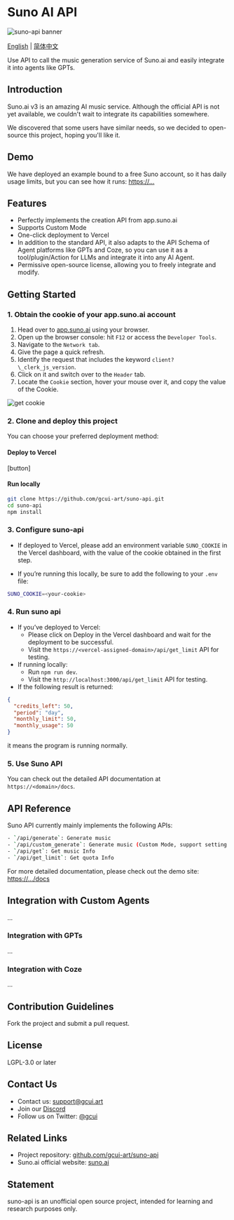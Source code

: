 # Suno AI API

![suno-api banner](https://github.com/gcui-art/suno-api/blob/feature-SunoAPI-kane/public/suno-banner.png)

[English](./README.md) | [简体中文](./README_CN.md)

Use API to call the music generation service of Suno.ai and easily integrate it into agents like GPTs.

## Introduction

Suno.ai v3 is an amazing AI music service. Although the official API is not yet available, we couldn't wait to integrate its capabilities somewhere.

We discovered that some users have similar needs, so we decided to open-source this project, hoping you'll like it.

## Demo

We have deployed an example bound to a free Suno account, so it has daily usage limits, but you can see how it runs:
[https://...](https://...)

## Features

- Perfectly implements the creation API from app.suno.ai
- Supports Custom Mode
- One-click deployment to Vercel
- In addition to the standard API, it also adapts to the API Schema of Agent platforms like GPTs and Coze, so you can use it as a tool/plugin/Action for LLMs and integrate it into any AI Agent.
- Permissive open-source license, allowing you to freely integrate and modify.

## Getting Started

### 1. Obtain the cookie of your app.suno.ai account

1. Head over to [app.suno.ai](https://app.suno.ai) using your browser.
2. Open up the browser console: hit `F12` or access the `Developer Tools`.
3. Navigate to the `Network tab`.
4. Give the page a quick refresh.
5. Identify the request that includes the keyword `client?\_clerk_js_version`.
6. Click on it and switch over to the `Header` tab.
7. Locate the `Cookie` section, hover your mouse over it, and copy the value of the Cookie.

![get cookie](https://github.com/gcui-art/suno-api/blob/feature-SunoAPI-kane/public/get-cookie-demo.gif)

### 2. Clone and deploy this project

You can choose your preferred deployment method:

#### Deploy to Vercel

[button]

#### Run locally

```bash
git clone https://github.com/gcui-art/suno-api.git
cd suno-api
npm install
```

### 3. Configure suno-api

- If deployed to Vercel, please add an environment variable `SUNO_COOKIE` in the Vercel dashboard, with the value of the cookie obtained in the first step.

- If you’re running this locally, be sure to add the following to your `.env` file:

```bash
SUNO_COOKIE=<your-cookie>
```

### 4. Run suno api

- If you’ve deployed to Vercel:
  - Please click on Deploy in the Vercel dashboard and wait for the deployment to be successful.
  - Visit the `https://<vercel-assigned-domain>/api/get_limit` API for testing.
- If running locally:
  - Run `npm run dev`.
  - Visit the `http://localhost:3000/api/get_limit` API for testing.
- If the following result is returned:

```json
{
  "credits_left": 50,
  "period": "day",
  "monthly_limit": 50,
  "monthly_usage": 50
}
```

it means the program is running normally.

### 5. Use Suno API

You can check out the detailed API documentation at `https://<domain>/docs`.

## API Reference

Suno API currently mainly implements the following APIs:

```bash
- `/api/generate`: Generate music
- `/api/custom_generate`: Generate music (Custom Mode, support setting lyrics, music style, title, etc.)
- `/api/get`: Get music Info
- `/api/get_limit`: Get quota Info
```

For more detailed documentation, please check out the demo site:
[https://.../docs](https://.../docs)

## Integration with Custom Agents

...

### Integration with GPTs

...

### Integration with Coze

...

## Contribution Guidelines

Fork the project and submit a pull request.

## License

LGPL-3.0 or later

## Contact Us

- Contact us: <support@gcui.art>
- Join our [Discord](https://...)
- Follow us on Twitter: [@gcui](https://twitter.com/gcui_art)

## Related Links

- Project repository: [github.com/gcui-art/suno-api](https://github.com/gcui-art/suno-api)
- Suno.ai official website: [suno.ai](https://suno.ai)

## Statement

suno-api is an unofficial open source project, intended for learning and research purposes only.

